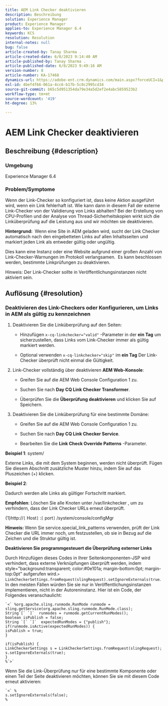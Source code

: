 ```yaml
---
title: AEM Link Checker deaktivieren
description: Beschreibung
solution: Experience Manager
product: Experience Manager
applies-to: Experience Manager 6.4
keywords: KCS
resolution: Resolution
internal-notes: null
bug: false
article-created-by: Tanay Sharma .
article-created-date: 6/8/2023 9:14:40 AM
article-published-by: Tanay Sharma .
article-published-date: 6/8/2023 9:49:16 AM
version-number: 8
article-number: KA-17468
dynamics-url: https://adobe-ent.crm.dynamics.com/main.aspx?forceUCI=1&pagetype=entityrecord&etn=knowledgearticle&id=f6afb8e1-dc05-ee11-8f6e-6045bd006b3d
exl-id: 4bef4f66-061a-4cc6-b17b-5c8c2995cd34
source-git-commit: b65c5d951354da79e34a5d2ef2e4abc5859523b2
workflow-type: tm+mt
source-wordcount: '419'
ht-degree: 13%

---
```


# AEM Link Checker deaktivieren

## Beschreibung {#description}


### <b>Umgebung</b>

Experience Manager 6.4



### <b>Problem/Symptome</b>

Wenn der Link-Checker so konfiguriert ist, dass keine Aktion ausgeführt wird, wenn ein Link fehlerhaft ist. Wie kann dann in diesem Fall der externe Link-Checker von der Validierung von Links abhalten? Bei der Erstellung von CPU-Profilen und der Analyse von Thread-Sicherheitskopien wirkt sich die Linküberprüfung auf die Leistung aus und wir möchten sie deaktivieren.

<b>Hintergrund: </b> Wenn eine Site in AEM geladen wird, sucht der Link Checker automatisch nach den eingebetteten Links auf allen Inhaltsseiten und markiert jeden Link als entweder gültig oder ungültig.

Dies kann eine Instanz oder eine Website aufgrund einer großen Anzahl von Link-Checker-Warnungen im Protokoll verlangsamen.  Es kann beschlossen werden, bestimmte Linkprüfungen zu deaktivieren.

Hinweis: Der Link-Checker sollte in Veröffentlichungsinstanzen nicht aktiviert sein.


## Auflösung {#resolution}


### Deaktivieren des Link-Checkers oder Konfigurieren, um Links in AEM als gültig zu kennzeichnen

1. Deaktivieren Sie die Linküberprüfung auf den Seiten:

   - Hinzufügen `x-cq-linkchecker="valid"` -Parameter in der <b>ein Tag</b> um sicherzustellen, dass Links vom Link-Checker immer als gültig markiert werden.


   - Optional verwenden `x-cq-linkchecker="skip"` im <b>ein Tag</b> Der Link-Checker überprüft nicht einmal die Gültigkeit.
2. Link-Checker vollständig über deaktivieren <b>AEM Web-Konsole</b>:
   - Greifen Sie auf die AEM Web Console Configuration 1 zu.


   - Suchen Sie nach <b>Day CQ Link Checker Transformer</b>.


   - Überprüfen Sie die <b>Überprüfung deaktivieren</b> und klicken Sie auf Speichern.
3. Deaktivieren Sie die Linküberprüfung für eine bestimmte Domäne:
   - Greifen Sie auf die AEM Web Console Configuration 1 zu.


   - Suchen Sie nach <b>Day CQ Link Checker Service</b>.


   - Bearbeiten Sie die <b>Link Check Override Patterns</b> -Parameter.


<b>Beispiel 1</b>: system/

Externe Links, die mit dem System beginnen, werden nicht überprüft. Fügen Sie diesem Abschnitt zusätzliche Muster hinzu, indem Sie auf das Pluszeichen (+) klicken.

<b>Beispiel 2</b>:

Dadurch werden alle Links als gültiger Fortschritt markiert.

<b>Empfohlen</b>: Löschen Sie alle Knoten unter /var/linkchecker , um zu verhindern, dass der Link Checker URLs erneut überprüft.

{1}http://`[` Host`]` :`[` port`]` /system/console/configMgr

<b>Hinweis: </b>Wenn Sie service.special_link_patterns verwenden, prüft der Link Checker die URL immer noch, um festzustellen, ob sie in Bezug auf die Zeichen und die Struktur gültig ist.

<b>Deaktivieren Sie programmgesteuert die Überprüfung externer Links</b>

Durch Hinzufügen dieses Codes in Ihrer Seitenkomponenten-JSP wird verhindert, dass externe Verknüpfungen überprüft werden, indem style=&quot;background:transparent; color:#0e101a; margin-bottom:0pt; margin-top:0pt&quot; aufgerufen wird.`>` `LinkCheckerSettings.fromRequest(slingRequest).setIgnoreExternals(true`. In den meisten Fällen würden Sie sie nur in Veröffentlichungsinstanzen implementieren, nicht in der Autoreninstanz. Hier ist ein Code, der Folgendes veranschaulicht:




```
`<` %org.apache.sling.runmode.RunMode runmode = sling.getService(org.apache.sling.runmode.RunMode.class);
String`[` `]`  runmodes = runmode.getCurrentRunModes();
boolean isPublish = false;
String `[` `]`  expectedRunModes = {"publish"};
if(runmode.isActive(expectedRunModes)) {
isPublish = true;
}

if(isPublish) {
LinkCheckerSettings s = LinkCheckerSettings.fromRequest(slingRequest);
s.setIgnoreExternals(true);
}
%`>`
```




Wenn Sie die Link-Überprüfung nur für eine bestimmte Komponente oder einen Teil der Seite deaktivieren möchten, können Sie sie mit diesem Code erneut aktivieren:


```
`<` %
s.setIgnoreExternals(false);
%
```

